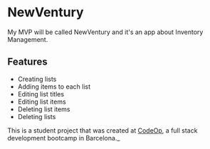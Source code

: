 # NewVentury

My MVP will be called NewVentury and it's an app about Inventory Management.

## Features

- Creating lists
- Adding items to each list
- Editing list titles
- Editing list items
- Deleting list items
- Deleting lists




This is a student project that was created at [CodeOp](http://codeop.tech), a full stack development bootcamp in Barcelona._